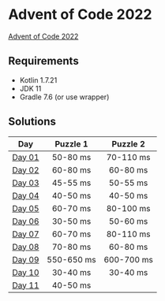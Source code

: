 # Advent of Code 2022

[Advent of Code 2022][advent-of-code]

## Requirements
* Kotlin 1.7.21
* JDK 11
* Gradle 7.6 (or use wrapper)

## Solutions

|       Day       |  Puzzle 1  |  Puzzle 2  |
|:---------------:|:----------:|:----------:|
| [Day 01][day01] |  50-80 ms  | 70-110 ms  |
| [Day 02][day02] |  60-80 ms  |  60-80 ms  |
| [Day 03][day03] |  45-55 ms  |  50-55 ms  |
| [Day 04][day04] |  40-50 ms  |  40-50 ms  |
| [Day 05][day05] |  60-70 ms  | 80-100 ms  |
| [Day 06][day06] |  30-50 ms  |  50-60 ms  |
| [Day 07][day07] |  60-70 ms  | 80-110 ms  |
| [Day 08][day08] |  70-80 ms  |  60-80 ms  |
| [Day 09][day09] | 550-650 ms | 600-700 ms |
| [Day 10][day10] |  30-40 ms  |  30-40 ms  |
| [Day 11][day11] |  40-50 ms  |            |

[comment]: # "List of URLs down below, sorted alphabetically DESC by tag"
[advent-of-code]: https://adventofcode.com/2022/
[day01]: https://adventofcode.com/2022/day/1
[day02]: https://adventofcode.com/2022/day/2
[day03]: https://adventofcode.com/2022/day/3
[day04]: https://adventofcode.com/2022/day/4
[day05]: https://adventofcode.com/2022/day/5
[day06]: https://adventofcode.com/2022/day/6
[day07]: https://adventofcode.com/2022/day/7
[day08]: https://adventofcode.com/2022/day/8
[day09]: https://adventofcode.com/2022/day/9
[day10]: https://adventofcode.com/2022/day/10
[day11]: https://adventofcode.com/2022/day/11